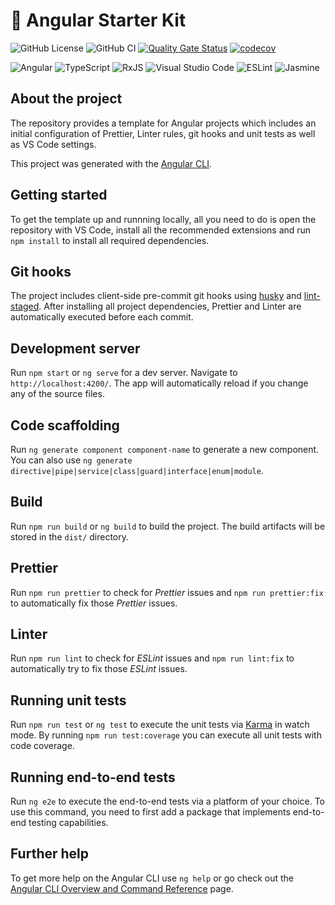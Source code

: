 # 🚀 Angular Starter Kit

![GitHub License](https://img.shields.io:/github/license/svierk/angular-starter-kit)
![GitHub CI](https://github.com/svierk/angular-starter-kit/actions/workflows/ci.yaml/badge.svg)
[![Quality Gate Status](https://sonarcloud.io/api/project_badges/measure?project=svierk_angular-starter-kit&metric=alert_status)](https://sonarcloud.io/summary/new_code?id=svierk_angular-starter-kit)
[![codecov](https://codecov.io/gh/svierk/angular-starter-kit/branch/main/graph/badge.svg?token=W0VGTTH1VJ)](https://codecov.io/gh/svierk/angular-starter-kit)

![Angular](https://img.shields.io/badge/angular-%23DD0031.svg?logo=angular&logoColor=white)
![TypeScript](https://img.shields.io/badge/typescript-%23007ACC.svg?logo=typescript&logoColor=white)
![RxJS](https://img.shields.io/badge/rxjs-%23B7178C.svg?logo=reactivex&logoColor=white)
![Visual Studio Code](https://img.shields.io/badge/Visual%20Studio%20Code-0078d7.svg?logo=visual-studio-code&logoColor=white)
![ESLint](https://img.shields.io/badge/ESLint-4B3263?logo=eslint&logoColor=white)
![Jasmine](https://img.shields.io/badge/jasmine-%238A4182.svg?logo=jasmine&logoColor=white)

## About the project

The repository provides a template for Angular projects which includes an initial configuration of Prettier, Linter rules, git hooks and unit tests as well as VS Code settings.

This project was generated with the [Angular CLI](https://github.com/angular/angular-cli).

## Getting started

To get the template up and runnning locally, all you need to do is open the repository with VS Code, install all the recommended extensions and run `npm install` to install all required dependencies.

## Git hooks

The project includes client-side pre-commit git hooks using [husky](https://github.com/typicode/husky) and [lint-staged](https://github.com/okonet/lint-staged). After installing all project dependencies, Prettier and Linter are automatically executed before each commit.

## Development server

Run `npm start` or `ng serve` for a dev server. Navigate to `http://localhost:4200/`. The app will automatically reload if you change any of the source files.

## Code scaffolding

Run `ng generate component component-name` to generate a new component. You can also use `ng generate directive|pipe|service|class|guard|interface|enum|module`.

## Build

Run `npm run build` or `ng build` to build the project. The build artifacts will be stored in the `dist/` directory.

## Prettier

Run `npm run prettier` to check for _Prettier_ issues and `npm run prettier:fix` to automatically fix those _Prettier_ issues.

## Linter

Run `npm run lint` to check for _ESLint_ issues and `npm run lint:fix` to automatically try to fix those _ESLint_ issues.

## Running unit tests

Run `npm run test` or `ng test` to execute the unit tests via [Karma](https://karma-runner.github.io) in watch mode. By running `npm run test:coverage` you can execute all unit tests with code coverage.

## Running end-to-end tests

Run `ng e2e` to execute the end-to-end tests via a platform of your choice. To use this command, you need to first add a package that implements end-to-end testing capabilities.

## Further help

To get more help on the Angular CLI use `ng help` or go check out the [Angular CLI Overview and Command Reference](https://angular.io/cli) page.
